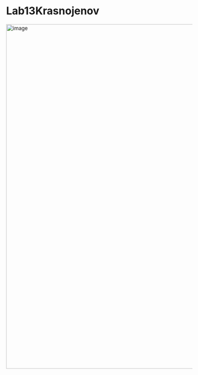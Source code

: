 # Lab13Krasnojenov
<img width="1920" height="929" alt="image" src="https://github.com/user-attachments/assets/4657ec6f-f21d-4beb-866f-d0a60cda1dfb" />
